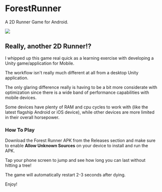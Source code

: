 # ForestRunner
A 2D Runner Game for Android.


![](https://files.catbox.moe/ef3s62.png)

## Really, another 2D Runner!?

I whipped up this game real quick as a learning exercise with developing a Unity game/application for Mobile.

The workflow isn't really much different at all from a desktop Unity application.

The only glaring difference really is having to be a bit more considerate with optimization since there is a wide band of performance capabilities with mobile devices.

Some devices have plenty of RAM and cpu cycles to work with (like the latest flagship Android or iOS device), while other devices are more limited in their overall horsepower.

### How To Play

Download the Forest Runner APK from the Releases section and make sure to enable **Allow Unknown Sources** on your device to install and run the APK.

Tap your phone screen to jump and see how long you can last without hitting a tree!

The game will automatically restart 2-3 seconds after dying.

Enjoy!
